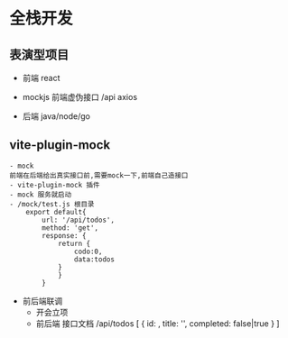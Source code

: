 # 全栈开发
## 表演型项目
- 前端 react
- mockjs 前端虚伪接口
    /api axios 

- 后端 java/node/go

## vite-plugin-mock
    - mock
    前端在后端给出真实接口前,需要mock一下,前端自己造接口
    - vite-plugin-mock 插件
    - mock 服务就启动
    - /mock/test.js 根目录
        export default{
            url: '/api/todos',
            method: 'get',
            response: {
                return {
                    codo:0,
                    data:todos
                }
                }
            }

- 前后端联调
    - 开会立项
    - 前后端 接口文档
    /api/todos
    [
        {
            id: ,
            title: '',
            completed: false|true
        }
    ]
        